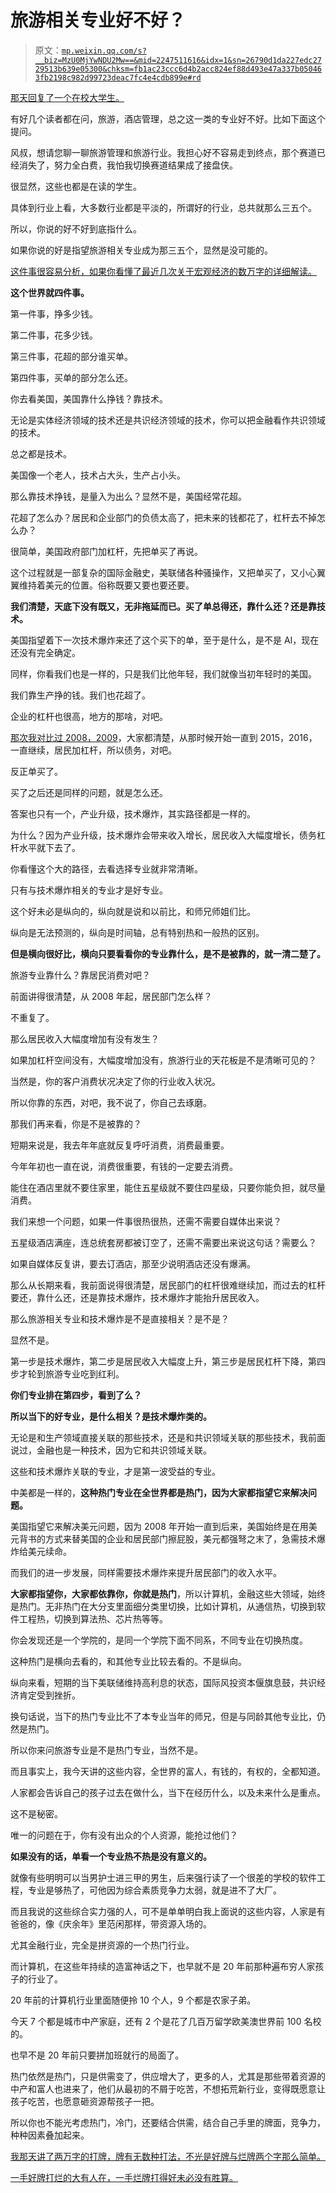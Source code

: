 # 旅游相关专业好不好？

> 原文：[`mp.weixin.qq.com/s?__biz=MzU0MjYwNDU2Mw==&mid=2247511616&idx=1&sn=26790d1da227edc2729513b639e05300&chksm=fb1ac23ccc6d4b2acc824ef88d493e47a337b050463fb2198c982d99723deac7fc4e4cdb899e#rd`](http://mp.weixin.qq.com/s?__biz=MzU0MjYwNDU2Mw==&mid=2247511616&idx=1&sn=26790d1da227edc2729513b639e05300&chksm=fb1ac23ccc6d4b2acc824ef88d493e47a337b050463fb2198c982d99723deac7fc4e4cdb899e#rd)

[那天回复了一个在校大学生。](http://mp.weixin.qq.com/s?__biz=MzU0MjYwNDU2Mw==&mid=2247511484&idx=1&sn=642b206ce2e171098b4ca8a6ceee54e1&chksm=fb1ac1c0cc6d48d64a0da30915c27e2bd214e11d2b4cb3051722201b5ec87df6e6ba1abbde28&scene=21#wechat_redirect)

有好几个读者都在问，旅游，酒店管理，总之这一类的专业好不好。比如下面这个提问。

风叔，想请您聊一聊旅游管理和旅游行业。我担心好不容易走到终点，那个赛道已经消失了，努力全白费，我怕我切换赛道结果成了接盘侠。

很显然，这些也都是在读的学生。

具体到行业上看，大多数行业都是平淡的，所谓好的行业，总共就那么三五个。

所以，你说的好不好到底指什么。 

如果你说的好是指望旅游相关专业成为那三五个，显然是没可能的。 

[这件事很容易分析，如果你看懂了最近几次关于宏观经济的数万字的详细解读。](http://mp.weixin.qq.com/s?__biz=MzkwMzQ1MzczOQ==&mid=2247483956&idx=1&sn=440b8ea98b5183f24e5a18e438bd3949&chksm=c0974f70f7e0c666d634866141181d2536122444686cb0bcbed7377c2a76d45c8855c83dc5be&scene=21#wechat_redirect)

**这个世界就四件事。** 

第一件事，挣多少钱。

第二件事，花多少钱。

第三件事，花超的部分谁买单。

第四件事，买单的部分怎么还。

你去看美国，美国靠什么挣钱？靠技术。 

无论是实体经济领域的技术还是共识经济领域的技术，你可以把金融看作共识领域的技术。 

总之都是技术。

美国像一个老人，技术占大头，生产占小头。 

那么靠技术挣钱，是量入为出么？显然不是，美国经常花超。 

花超了怎么办？居民和企业部门的负债太高了，把未来的钱都花了，杠杆去不掉怎么办？ 

很简单，美国政府部门加杠杆，先把单买了再说。

这个过程就是一部复杂的国际金融史，美联储各种骚操作，又把单买了，又小心翼翼维持着美元的位置。俗称既要又要也要还要。

**我们清楚，天底下没有既又，无非拖延而已。买了单总得还，靠什么还？还是靠技术。**

美国指望着下一次技术爆炸来还了这个买下的单，至于是什么，是不是 AI，现在还没有完全确定。

同样，你看我们也是一样的，只是我们比他年轻，我们就像当初年轻时的美国。

我们靠生产挣的钱。我们也花超了。 

企业的杠杆也很高，地方的那啥，对吧。 

[那次我对比过 2008，2009](http://mp.weixin.qq.com/s?__biz=MzkwMzQ1MzczOQ==&mid=2247483956&idx=1&sn=440b8ea98b5183f24e5a18e438bd3949&chksm=c0974f70f7e0c666d634866141181d2536122444686cb0bcbed7377c2a76d45c8855c83dc5be&scene=21#wechat_redirect)，大家都清楚，从那时候开始一直到 2015，2016，一直继续，居民加杠杆，所以债务，对吧。

反正单买了。 

买了之后还是同样的问题，就是怎么还。 

答案也只有一个，产业升级，技术爆炸，其实路径都是一样的。

为什么？因为产业升级，技术爆炸会带来收入增长，居民收入大幅度增长，债务杠杆水平就下去了。 

你看懂这个大的路径，去看选择专业就非常清晰。 

只有与技术爆炸相关的专业才是好专业。 

这个好未必是纵向的，纵向就是说和以前比，和师兄师姐们比。

纵向是无法预测的，纵向是时间轴，总有特别热和一般热的区别。

**但是横向很好比，横向只要看看你的专业靠什么，是不是被靠的，就一清二楚了。**

旅游专业靠什么？靠居民消费对吧？

前面讲得很清楚，从 2008 年起，居民部门怎么样？

不重复了。

那么居民收入大幅度增加有没有发生？ 

如果加杠杆空间没有，大幅度增加没有，旅游行业的天花板是不是清晰可见的？ 

当然是，你的客户消费状况决定了你的行业收入状况。

所以你靠的东西，对吧，我不说了，你自己去琢磨。 

那我们再来看，你是不是被靠的？

短期来说是，我去年年底就反复呼吁消费，消费最重要。 

今年年初也一直在说，消费很重要，有钱的一定要去消费。 

能住在酒店里就不要住家里，能住五星级就不要住四星级，只要你能负担，就尽量消费。 

我们来想一个问题，如果一件事很热很热，还需不需要自媒体出来说？ 

五星级酒店满座，连总统套房都被订空了，还需不需要出来说这句话？需要么？

如果自媒体反复讲，要去订酒店，那至少说明酒店还没有爆满。

那么从长期来看，我前面说得很清楚，居民部门的杠杆很难继续加，而过去的杠杆要还，靠什么还，还是靠技术爆炸，技术爆炸才能抬升居民收入。

那么旅游相关专业和技术爆炸是不是直接相关？是不是？

显然不是。 

第一步是技术爆炸，第二步是居民收入大幅度上升，第三步是居民杠杆下降，第四步才轮到旅游专业吃到红利。 

**你们专业排在第四步，看到了么？** 

**所以当下的好专业，是什么相关？是技术爆炸类的。** 

无论是和生产领域直接关联的那些技术，还是和共识领域关联的那些技术，我前面说过，金融也是一种技术，因为它和共识领域关联。 

这些和技术爆炸关联的专业，才是第一波受益的专业。 

中美都是一样的，**这种热门专业在全世界都是热门，因为大家都指望它来解决问题。** 

美国指望它来解决美元问题，因为 2008 年开始一直到后来，美国始终是在用美元背书的方式来替美国的企业和居民部门擦屁股，美元都强弩之末了，急需技术爆炸给美元续命。

而我们的进一步发展，同样需要技术爆炸来提升居民部门的收入水平。

**大家都指望你，大家都依靠你，你就是热门**，所以计算机，金融这些大领域，始终是热门。无非热门在大分支里面细分类里切换，比如计算机，从通信热，切换到软件工程热，切换到算法热、芯片热等等。

你会发现还是一个学院的，是同一个学院下面不同系，不同专业在切换热度。

这种热门是横向去看的，和其他专业比较去看的。不是纵向。 

纵向来看，短期的当下美联储维持高利息的状态，国际风投资本偃旗息鼓，共识经济肯定受到挫折。

换句话说，当下的热门专业比不了本专业当年的师兄，但是与同龄其他专业比，仍然是热门。 

所以你来问旅游专业是不是热门专业，当然不是。 

而且事实上，我今天讲的这些内容，全世界的富人，有钱的，有权的，全都知道。

人家都会告诉自己的孩子过去在做什么，当下在经历什么，以及未来什么是重点。

这不是秘密。 

唯一的问题在于，你有没有出众的个人资源，能抢过他们？

**如果没有的话，单看一个专业热不热是没有意义的。**

就像有些明明可以当男护士进三甲的男生，后来强行读了一个很差的学校的软件工程，专业是够热了，可他因为综合素质竞争力太弱，就是进不了大厂。

而且我说的这些综合实力强的人，可不是单单明白我上面说的这些内容，人家是有爸爸的，像《庆余年》里范闲那样，带资源入场的。

尤其金融行业，完全是拼资源的一个热门行业。 

而计算机，在这些年持续的造富神话之下，也早就不是 20 年前那种遍布穷人家孩子的行业了。 

20 年前的计算机行业里面随便拎 10 个人，9 个都是农家子弟。

今天 7 个都是城市中产家庭，还有 2 个是花了几百万留学欧美澳世界前 100 名校的。 

也早不是 20 年前只要拼加班就行的局面了。 

热门依然是热门，只是供需变了，供应增大了，更多的人，尤其是那些带着资源的中产和富人也进来了，他们从最初的不屑于吃苦，不想拓荒新行业，变得既愿意让孩子吃苦，也愿意砸资源帮孩子一把。 

所以你也不能光考虑热门，冷门，还要结合供需，结合自己手里的牌面，竞争力，种种因素叠加起来。 

[我那天讲了两万字的打牌，牌有无数种打法，不光是好牌与烂牌两个字那么简单。](http://mp.weixin.qq.com/s?__biz=Mzg4MTg2MzU3Mg==&mid=2247484138&idx=1&sn=9275e2389c3a93640f16a15de7db2c65&chksm=cf5e3c11f829b50720306749444e142a897e3f2b6fea69799599f2b0cb075233ba6af757dec5&scene=21#wechat_redirect)

[一手好牌打烂的大有人在，一手烂牌打得好未必没有胜算。](http://mp.weixin.qq.com/s?__biz=Mzg4MTg2MzU3Mg==&mid=2247484138&idx=1&sn=9275e2389c3a93640f16a15de7db2c65&chksm=cf5e3c11f829b50720306749444e142a897e3f2b6fea69799599f2b0cb075233ba6af757dec5&scene=21#wechat_redirect)